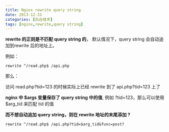 ```yaml
---
title: Nginx rewrite query string
date: 2013-12-31
categories: [后台技术]
tags: [nginx,rewrite,query string]
---
```


**rewrite 的正则是不匹配 query string 的**，
默认情况下，query string 会自动追加到rewrite 后的地址上。

例如：
```
rewrite ^/read.php$ /api.php
```
那么：

访问 read.php?tid=123 的时候实际上已经 rewrite 到了 api.php?tid=123 上了

**nginx 中 $args 变量保存了 query string 中的值**,
例如 ?tid=123，那么可以使用 $arg_tid 来匹配 tid 的值

**而不想自动追加 query string，则在 rewrite 地址的末尾添加 ?**
```
rewrite ^/read.php$ /api.php?tid=$arg_tid&func=post?
```
